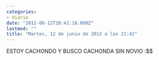 ```yaml
---
categories:
- diario
date: "2012-06-12T20:42:18.000Z"
lastmod: ""
title: "Martes, 12 de junio de 2012 a las 21:42"
---
```


ESTOY CACHONDO Y BUSCO CACHONDA SIN NOVIO :$$